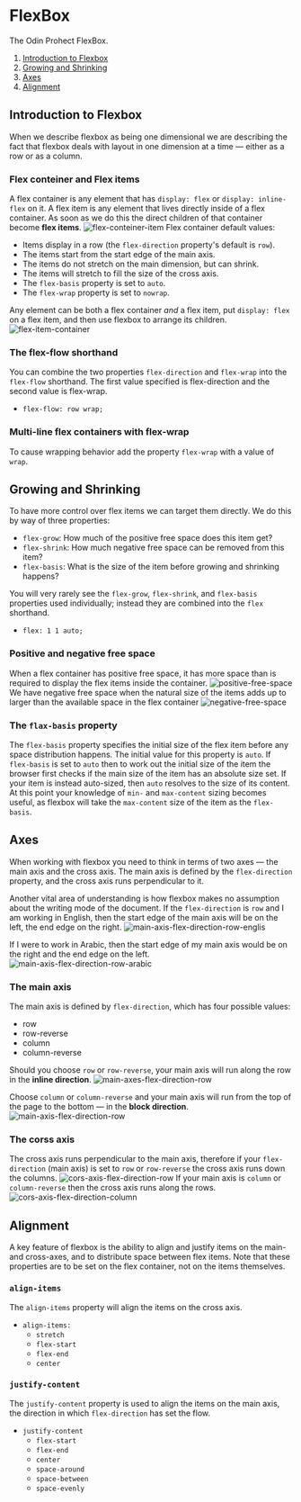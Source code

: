 # FlexBox

The Odin Prohect FlexBox.

1. [Introduction to Flexbox](#introduction-to-flexbox)
2. [Growing and Shrinking](#growing-and-shrinking)
3. [Axes](#axes)
4. [Alignment](#alignment)

## Introduction to Flexbox

When we describe flexbox as being one dimensional we are describing the fact that flexbox deals with layout in one dimension at a time — either as a row or as a column.

### Flex conteiner and Flex items

A flex container is any element that has `display: flex` or `display: inline-flex` on it. A flex item is any element that lives directly inside of a flex container. As soon as we do this the direct children of that container become **flex items**.
![flex-conteiner-item](https://cdn.statically.io/gh/TheOdinProject/curriculum/495704c6eb6bf33bc927534f231533a82b27b2ac/html_css/v2/foundations/flexbox/imgs/03.png)
Flex container default values:

-   Items display in a row (the `flex-direction` property's default is `row`).
-   The items start from the start edge of the main axis.
-   The items do not stretch on the main dimension, but can shrink.
-   The items will stretch to fill the size of the cross axis.
-   The `flex-basis` property is set to `auto`.
-   The `flex-wrap` property is set to `nowrap`.

Any element can be both a flex container _and_ a flex item, put `display: flex` on a flex item, and then use flexbox to arrange its children.
![flex-item-container](https://cdn.statically.io/gh/TheOdinProject/curriculum/495704c6eb6bf33bc927534f231533a82b27b2ac/html_css/v2/foundations/flexbox/imgs/04.png)

### The flex-flow shorthand

You can combine the two properties `flex-direction` and `flex-wrap` into the `flex-flow` shorthand. The first value specified is flex-direction and the second value is flex-wrap.

-   `flex-flow: row wrap;`

### Multi-line flex containers with flex-wrap

To cause wrapping behavior add the property `flex-wrap` with a value of `wrap`.

## Growing and Shrinking

To have more control over flex items we can target them directly. We do this by way of three properties:

-   `flex-grow`: How much of the positive free space does this item get?
-   `flex-shrink`: How much negative free space can be removed from this item?
-   `flex-basis`: What is the size of the item before growing and shrinking happens?

You will very rarely see the `flex-grow`, `flex-shrink`, and `flex-basis` properties used individually; instead they are combined into the `flex` shorthand.

-   `flex: 1 1 auto;`

### Positive and negative free space

When a flex container has positive free space, it has more space than is required to display the flex items inside the container.
![positive-free-space](https://developer.mozilla.org/en-US/docs/Web/CSS/CSS_Flexible_Box_Layout/Controlling_Ratios_of_Flex_Items_Along_the_Main_Ax/basics7.png)
We have negative free space when the natural size of the items adds up to larger than the available space in the flex container
![negative-free-space](https://developer.mozilla.org/en-US/docs/Web/CSS/CSS_Flexible_Box_Layout/Controlling_Ratios_of_Flex_Items_Along_the_Main_Ax/ratios1.png)

### The `flax-basis` property

The `flex-basis` property specifies the initial size of the flex item before any space distribution happens. The initial value for this property is `auto`. If `flex-basis` is set to `auto` then to work out the initial size of the item the browser first checks if the main size of the item has an absolute size set.
If your item is instead auto-sized, then `auto` resolves to the size of its content. At this point your knowledge of `min-` and `max-content` sizing becomes useful, as flexbox will take the `max-content` size of the item as the `flex-basis`.

## Axes

When working with flexbox you need to think in terms of two axes — the main axis and the cross axis. The main axis is defined by the `flex-direction` property, and the cross axis runs perpendicular to it.

Another vital area of understanding is how flexbox makes no assumption about the writing mode of the document.
If the `flex-direction` is `row` and I am working in English, then the start edge of the main axis will be on the left, the end edge on the right.
![main-axis-flex-direction-row-englis](https://developer.mozilla.org/en-US/docs/Web/CSS/CSS_Flexible_Box_Layout/Basic_Concepts_of_Flexbox/basics5.png)

If I were to work in Arabic, then the start edge of my main axis would be on the right and the end edge on the left.
![main-axis-flex-direction-row-arabic](https://developer.mozilla.org/en-US/docs/Web/CSS/CSS_Flexible_Box_Layout/Basic_Concepts_of_Flexbox/basics6.png)

### The main axis

The main axis is defined by `flex-direction`, which has four possible values:

-   row
-   row-reverse
-   column
-   column-reverse

Should you choose `row` or `row-reverse`, your main axis will run along the row in the **inline direction**.
![main-axes-flex-direction-row](https://developer.mozilla.org/en-US/docs/Web/CSS/CSS_Flexible_Box_Layout/Basic_Concepts_of_Flexbox/basics1.png)

Choose `column` or `column-reverse` and your main axis will run from the top of the page to the bottom — in the **block direction**.
![main-axis-flex-direction-row](https://developer.mozilla.org/en-US/docs/Web/CSS/CSS_Flexible_Box_Layout/Basic_Concepts_of_Flexbox/basics2.png)

### The corss axis

The cross axis runs perpendicular to the main axis, therefore if your `flex-direction` (main axis) is set to `row` or `row-reverse` the cross axis runs down the columns.
![cors-axis-flex-direction-row](https://developer.mozilla.org/en-US/docs/Web/CSS/CSS_Flexible_Box_Layout/Basic_Concepts_of_Flexbox/basics3.png)
If your main axis is `column` or `column-reverse` then the cross axis runs along the rows.
![cors-axis-flex-direction-column](https://developer.mozilla.org/en-US/docs/Web/CSS/CSS_Flexible_Box_Layout/Basic_Concepts_of_Flexbox/basics4.png)

## Alignment

A key feature of flexbox is the ability to align and justify items on the main- and cross-axes, and to distribute space between flex items. Note that these properties are to be set on the flex container, not on the items themselves.

### `align-items`

The `align-items` property will align the items on the cross axis.

-   `align-items:`
    -   `stretch`
    -   `flex-start`
    -   `flex-end`
    -   `center`

### `justify-content`

The `justify-content` property is used to align the items on the main axis, the direction in which `flex-direction` has set the flow.

-   `justify-content`
    -   `flex-start`
    -   `flex-end`
    -   `center`
    -   `space-around`
    -   `space-between`
    -   `space-evenly`
